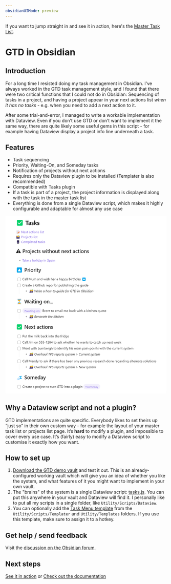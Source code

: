 ```yaml
---
obsidianUIMode: preview
---
```


If you want to jump straight in and see it in action, here's the [Master Task List](01%20Project%20Management/✅%20Tasks.md).

# GTD in Obsidian

## Introduction

For a long time I resisted doing my task management in Obsidian. I've always worked in the GTD task management style, and I found that there were two critical functions that I could not do in Obsidian: Sequencing of tasks in a project, and having a project appear in your next actions list *when it has no tasks* - e.g. when you need to add a next action to it.

After some trial-and-error, I managed to write a workable implementation with Dataview. Even if you don’t use GTD or don’t want to implement it the same way, there are quite likely some useful gems in this script - for example having Dataview display a project info line underneath a task.

## Features

- Task sequencing
- Priority, Waiting-On, and Someday tasks
- Notification of projects without next actions
- Requires only the Dataview plugin to be installed (Templater is also recommended)
- Compatible with Tasks plugin
- If a task is part of a project, the project information is displayed along with the task in the master task list
- Everything is done from a single Dataview script, which makes it highly configurable and adaptable for almost any use case

![](02%20Documentation/attachments/Pasted%20image%2020230821133422.png)

## Why a Dataview script and not a plugin?

GTD implementations are quite specific. Everybody likes to set theirs up “just so” in their own custom way - for example the layout of your master task list or projects list page. It’s **hard** to modify a plugin, and impossible to cover every use case. It’s (fairly) easy to modify a Dataview script to customise it exactly how you want.

## How to set up

1. [Download the GTD demo vault](https://github.com/alangrainger/obsidian-gtd/archive/refs/heads/main.zip) and test it out. This is an already-configured working vault which will give you an idea of whether you like the system, and what features of it you might want to implement in your own vault.
2. The "brains" of the system is a single Dataview script: [tasks.js](02%20Documentation/tasks.js.md). You can put this anywhere in your vault and Dataview will find it. I personally like to put all my scripts in a single folder, like `Utility/Scripts/Dataview`.
3. You can optionally add the [Task Menu template](02%20Documentation/Task%20menu%20template.md) from the `Utility/Scripts/Templater` and `Utility/Templates` folders. If you use this template, make sure to assign it to a hotkey.

## Get help / send feedback

Visit the [discussion on the Obsidian forum](https://forum.obsidian.md/t/65502).

## Next steps

[See it in action](01%20Project%20Management/✅%20Tasks.md) or [Check out the documentation](02%20Documentation/Documentation.md)
